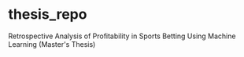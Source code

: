 # thesis_repo
Retrospective Analysis of Profitability in Sports Betting Using Machine Learning (Master's Thesis)
